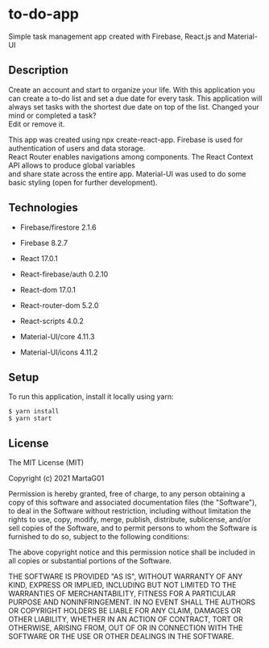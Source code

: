 # to-do-app
Simple task management app created with Firebase, React.js and Material-UI

## Description

Create an account and start to organize your life. With this application
you can create a to-do list and set a due date for every task. This application 
will always set tasks with the shortest due date on top of the list.
Changed your mind or completed a task?   
Edit or remove it.

This app was created using npx create-react-app. Firebase is used for authentication of users and data storage.  
React Router enables navigations among components. The React Context API allows to produce global variables  
and share state across the entire app. Material-UI was used to do some basic styling (open for further development).

## Technologies

* Firebase/firestore 2.1.6

* Firebase 8.2.7

* React 17.0.1

* React-firebase/auth 0.2.10

* React-dom 17.0.1

* React-router-dom 5.2.0

* React-scripts 4.0.2

* Material-UI/core 4.11.3

* Material-UI/icons 4.11.2


## Setup

To run this application, install it locally using yarn:

`$ yarn install`  
`$ yarn start`

## License

The MIT License (MIT)

Copyright (c) 2021 MartaG01

Permission is hereby granted, free of charge, to any person obtaining a copy of this software and associated documentation files (the "Software"), to deal in the Software without restriction, including without limitation the rights to use, copy, modify, merge, publish, distribute, sublicense, and/or sell copies of the Software, and to permit persons to whom the Software is furnished to do so, subject to the following conditions:

The above copyright notice and this permission notice shall be included in all copies or substantial portions of the Software.

THE SOFTWARE IS PROVIDED "AS IS", WITHOUT WARRANTY OF ANY KIND, EXPRESS OR IMPLIED, INCLUDING BUT NOT LIMITED TO THE WARRANTIES OF MERCHANTABILITY, FITNESS FOR A PARTICULAR PURPOSE AND NONINFRINGEMENT. IN NO EVENT SHALL THE AUTHORS OR COPYRIGHT HOLDERS BE LIABLE FOR ANY CLAIM, DAMAGES OR OTHER LIABILITY, WHETHER IN AN ACTION OF CONTRACT, TORT OR OTHERWISE, ARISING FROM, OUT OF OR IN CONNECTION WITH THE SOFTWARE OR THE USE OR OTHER DEALINGS IN THE SOFTWARE.

